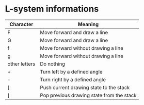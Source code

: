 # L-system informations


| Character     | Meaning                                                     |
|---------------|-------------------------------------------------------------|
| F             | Move forward and draw a line                                |
| G             | Move forward and draw a line                                |
| f             | Move forward without drawing a line                         |
| g             | Move forward without drawing a line                         |
| other letters | Do nothing                                                  |
| +             | Turn left by a defined angle                                |
| -             | Turn right by a defined angle                               |
| [             | Push current drawing state to the stack                     |
| ]             | Pop previous drawing state from the stack                   |